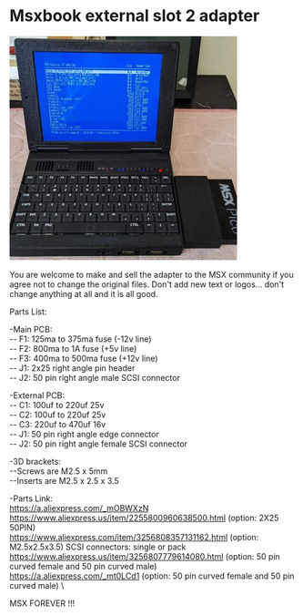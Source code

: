 # Msxbook external slot 2 adapter

![](Pictures/external_slot.jpg)

You are welcome to make and sell the adapter to the MSX community if you agree not to change the original files. 
Don't add new text or logos... don't change anything at all and it is all good.

Parts List:

-Main PCB:\
-- F1: 125ma to 375ma fuse (-12v line)\
-- F2: 800ma to 1A fuse (+5v line)\
-- F3: 400ma to 500ma fuse (+12v line)\
-- J1: 2x25 right angle pin header\
-- J2: 50 pin right angle male SCSI connector

-External PCB:\
-- C1: 100uf to 220uf 25v\
-- C2: 100uf to 220uf 25v\
-- C3: 220uf to 470uf 16v\
-- J1: 50 pin right angle edge connector\
-- J2: 50 pin right angle female SCSI connector

-3D brackets:\
--Screws are M2.5 x 5mm\
--Inserts are M2.5 x 2.5 x 3.5 

-Parts Link:\
https://a.aliexpress.com/_mOBWXzN \
https://www.aliexpress.us/item/2255800960638500.html (option: 2X25 50PIN) \
https://www.aliexpress.com/item/3256808357131162.html (option: M2.5x2.5x3.5)
SCSI connectors: single or pack 
https://www.aliexpress.us/item/3256807779614080.html (option: 50 pin curved female and 50 pin curved male) \
https://a.aliexpress.com/_mt0LCd1 (option: 50 pin curved female and 50 pin curved male) \

MSX FOREVER !!!
